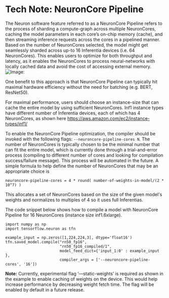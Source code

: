# Tech Note: NeuronCore Pipeline

The Neuron software feature referred to as a NeuronCore Pipeline refers to the process of sharding a compute-graph across multiple NeuronCores, caching the model parameters in each core’s on-chip memory (cache), and then streaming inference requests across the cores in a pipelined manner. Based on the number of NeuronCores selected, the model might get seamlessly sharded across up-to 16 Inferentia devices (i.e. 64 NeuronCores). This enables users to optimize for both throughput and latency, as it enables the NeuronCores to process neural-networks with locally cached data and avoid the cost of accessing external memory.
![Image:](./images/NeuronCorePipelining.png)

One benefit to this approach is that NeuronCore Pipeline can typically hit maximal hardware efficiency without the need for batching (e.g. BERT, ResNet50).

 For maximal performance, users should choose an instance-size that can cache the entire model by using sufficient NeuronCores. Inf1 instance types have different number of Inferentia devices, each of which has 4 NeuronCores, as shown here https://aws.amazon.com/ec2/instance-types/inf1/

To enable the NeuronCore Pipeline optimization, the compiler should be invoked with the following flags:  `--neuroncore-pipeline-cores N`. The number of NeuronCores is typically chosen to be the minimal number that can fit the entire model, which is currently done through a trial-and-error process (compiling to different number of cores and looking for compilation success/failure message). This process will be automated in the future. A simple formula to help define the number of NeuronCores that may be an appropriate choice is 
```
neuroncore-pipeline-cores = 4 * round( number-of-weights-in-model/(2 * 10^7) ) 
```
This allocates a set of NeuronCores based on the size of the given model's weights and normalizes to multiples of 4 so it uses full Inferentias. 

The code snippet below shows how to compile a model with NeuronCore Pipeline for 16 NeuronCores (instance size inf1.6xlarge).

```
import numpy as np
import tensorflow.neuron as tfn

example_input = np.zeros([1,224,224,3], dtype='float16')
tfn.saved_model.compile("rn50_fp16",
                        "rn50_fp16_compiled/1",
                        model_feed_dict={'input_1:0' : example_input },
                        compiler_args = ['--neuroncore-pipeline-cores', '16'])
```

**Note:** Currently, experimental flag ‘—static-weights’ is required as shown in the example to enable caching of weights on the device. This would help increase performance by decreasing weight fetch time. The flag will be enabled by default in a future release.
